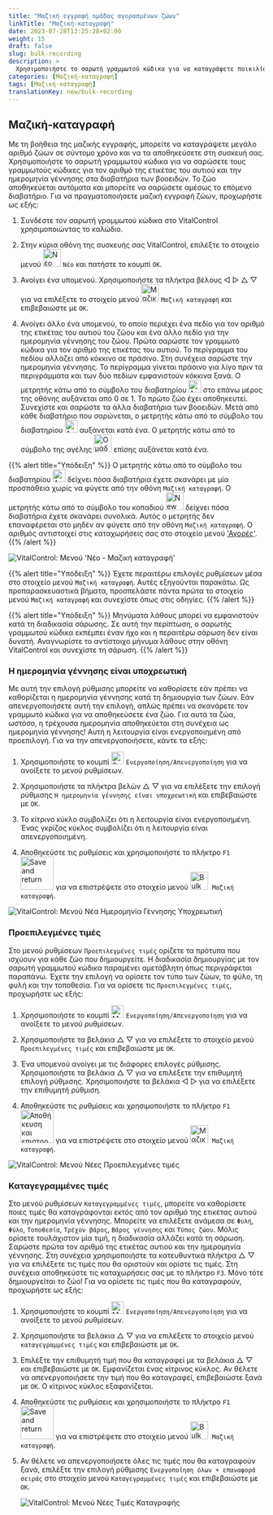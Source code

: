 ```yaml
---
title: "Μαζική εγγραφή ομάδας αγορασμένων ζώων"
linkTitle: "Μαζική-καταγραφή"
date: 2023-07-28T13:25:28+02:00
weight: 15
draft: false
slug: bulk-recording
description: >
  Χρησιμοποιήστε το σαρωτή γραμμωτού κώδικα για να καταγράψετε ποικιλία ζώων.
categories: [Μαζική-καταγραφή]
tags: [Μαζική-καταγραφή]
translationKey: new/bulk-recording
---
```

## Μαζική-καταγραφή

Με τη βοήθεια της μαζικής εγγραφής, μπορείτε να καταγράψετε μεγάλο αριθμό ζώων σε σύντομο χρόνο και να τα αποθηκεύσετε στη συσκευή σας. Χρησιμοποιήστε το σαρωτή γραμμωτού κώδικα για να σαρώσετε τους γραμμωτούς κώδικες για τον αριθμό της ετικέτας του αυτιού και την ημερομηνία γέννησης στα διαβατήρια των βοοειδών. Το ζώο αποθηκεύεται αυτόματα και μπορείτε να σαρώσετε αμέσως το επόμενο διαβατήριο. Για να πραγματοποιήσετε μαζική εγγραφή ζώων, προχωρήστε ως εξής:

1. Συνδέστε τον σαρωτή γραμμωτού κώδικα στο VitalControl χρησιμοποιώντας το καλώδιο.

2. Στην κύρια οθόνη της συσκευής σας VitalControl, επιλέξτε το στοιχείο μενού <img src="/icons/main/new-animal.svg" width="35" align="bottom" alt="Νέο ζώο" /> `Νέο` και πατήστε το κουμπί `OK`.

3. Ανοίγει ένα υπομενού. Χρησιμοποιήστε τα πλήκτρα βέλους ◁ ▷ △ ▽ για να επιλέξετε το στοιχείο μενού <img src="/icons/main/barcode-scan.svg" width="35" align="bottom" alt="Μαζική καταγραφή" /> `Μαζική καταγραφή` και επιβεβαιώστε με `OK`.

4. Ανοίγει άλλο ένα υπομενού, το οποίο περιέχει ένα πεδίο για τον αριθμό της ετικέτας του αυτιού του ζώου και ένα άλλο πεδίο για την ημερομηνία γέννησης του ζώου. Πρώτα σαρώστε τον γραμμωτό κώδικα για τον αριθμό της ετικέτας του αυτιού. Το περίγραμμα του πεδίου αλλάζει από κόκκινο σε πράσινο. Στη συνέχεια σαρώστε την ημερομηνία γέννησης. Το περίγραμμα γίνεται πράσινο για λίγο πριν τα περιγράμματα και των δύο πεδίων εμφανιστούν κόκκινα ξανά. Ο μετρητής κάτω από το σύμβολο του διαβατηρίου <img src="/icons/header/animal-passports.svg" width="25" align="bottom" alt="Διαβατήρια ζώων" title="Διαβατήρια ζώων" /> στο επάνω μέρος της οθόνης αυξάνεται από 0 σε 1. Το πρώτο ζώο έχει αποθηκευτεί. Συνεχίστε και σαρώστε τα άλλα διαβατήρια των βοοειδών. Μετά από κάθε διαβατήριο που σαρώνεται, ο μετρητής κάτω από το σύμβολο του διαβατηρίου <img src="/icons/header/animal-passports.svg" width="25" align="bottom" alt="Διαβατήρια ζώων" title="Διαβατήρια ζώων" /> αυξάνεται κατά ένα. Ο μετρητής κάτω από το σύμβολο της αγέλης <img src="/icons/header/group.svg" width="35" align="bottom" alt="Ομάδα ζώων"  title="Ομάδα ζώων" /> επίσης αυξάνεται κατά ένα.

{{% alert title="Υπόδειξη" %}}
Ο μετρητής κάτω από το σύμβολο του διαβατηρίου <img src="/icons/header/animal-passports.svg" width="25" align="bottom" alt="Animal passports" title="Animal passports" /> δείχνει πόσα διαβατήρια έχετε σκανάρει με μία προσπάθεια χωρίς να φύγετε από την οθόνη `Μαζική καταγραφή`. Ο μετρητής κάτω από το σύμβολο του κοπαδιού <img src="/icons/header/group.svg" width="35" align="bottom" alt="New animal" /> δείχνει πόσα διαβατήρια έχετε σκανάρει συνολικά. Αυτός ο μετρητής δεν επαναφέρεται στο μηδέν αν φύγετε από την οθόνη `Μαζική καταγραφή`. Ο αριθμός αντιστοιχεί στις καταχωρήσεις σας στο στοιχείο μενού ['Αγορές'](../new-on-farm/purchased-animals/).
{{% /alert %}}

   ![VitalControl: Μενού 'Νέο - Μαζική καταγραφή'](../images/bulk-recording.png "Μαζική καταγραφή")

{{% alert title="Υπόδειξη" %}}
Έχετε περαιτέρω επιλογές ρυθμίσεων μέσα στο στοιχείο μενού `Μαζική καταγραφή`. Αυτές εξηγούνται παρακάτω. Ως προπαρασκευαστικά βήματα, προσπελάστε πάντα πρώτα το στοιχείο μενού `Μαζική καταγραφή` και συνεχίστε όπως στις οδηγίες.
{{% /alert %}}

{{% alert title="Υπόδειξη" %}}
Μηνύματα λάθους μπορεί να εμφανιστούν κατά τη διαδικασία σάρωσης. Σε αυτή την περίπτωση, ο σαρωτής γραμμωτού κώδικα εκπέμπει έναν ήχο και η περαιτέρω σάρωση δεν είναι δυνατή. Αναγνωρίστε το αντίστοιχο μήνυμα λάθους στην οθόνη VitalControl και συνεχίστε τη σάρωση.
{{% /alert %}}

### Η ημερομηνία γέννησης είναι υποχρεωτική

Με αυτή την επιλογή ρύθμισης μπορείτε να καθορίσετε εάν πρέπει να καθορίζεται η ημερομηνία γέννησης κατά τη δημιουργία των ζώων. Εάν απενεργοποιήσετε αυτή την επιλογή, απλώς πρέπει να σκανάρετε τον γραμμωτό κώδικα για να αποθηκεύσετε ένα ζώο. Για αυτά τα ζώα, ωστόσο, η τρέχουσα ημερομηνία αποθηκεύεται στη συνέχεια ως ημερομηνία γέννησης! Αυτή η λειτουργία είναι ενεργοποιημένη από προεπιλογή. Για να την απενεργοποιήσετε, κάντε τα εξής:

1. Χρησιμοποιήστε το κουμπί <img src="/icons/gear.svg" width="25" align="bottom" alt="Settings menu" /> `Ενεργοποίηση/Απενεργοποίηση` για να ανοίξετε το μενού ρυθμίσεων.

2. Χρησιμοποιήστε τα πλήκτρα βελών △ ▽ για να επιλέξετε την επιλογή ρύθμισης `Η ημερομηνία γέννησης είναι υποχρεωτική` και επιβεβαιώστε με `OK`.

3. Το κίτρινο κύκλο συμβολίζει ότι η λειτουργία είναι ενεργοποιημένη. Ένας γκρίζος κύκλος συμβολίζει ότι η λειτουργία είναι απενεργοποιημένη.

4. Αποθηκεύστε τις ρυθμίσεις και χρησιμοποιήστε το πλήκτρο `F1` &nbsp;<img src="/icons/footer/save_exit.svg" width="65" align="bottom" alt="Save and return" /> για να επιστρέψετε στο στοιχείο μενού <img src="/icons/main/barcode-scan.svg" width="35" align="bottom" alt="Bulk recording" />&nbsp; `Μαζική καταγραφή`.

![VitalControl: Μενού Νέα Ημερομηνία Γέννησης Υποχρεωτική](../images/birthdate.png "Ημερομηνία Γέννησης Υποχρεωτική")

### Προεπιλεγμένες τιμές

Στο μενού ρυθμίσεων `Προεπιλεγμένες τιμές` ορίζετε τα πρότυπα που ισχύουν για κάθε ζώο που δημιουργείτε. Η διαδικασία δημιουργίας με τον σαρωτή γραμμωτού κώδικα παραμένει αμετάβλητη όπως περιγράφεται παραπάνω. Έχετε την επιλογή να ορίσετε τον τύπο των ζώων, το φύλο, τη φυλή και την τοποθεσία. Για να ορίσετε τις `Προεπιλεγμένες τιμές`, προχωρήστε ως εξής:

1. Χρησιμοποιήστε το κουμπί <img src="/icons/gear.svg" width="25" align="bottom" alt="Μενού ρυθμίσεων" /> `Ενεργοποίηση/Απενεργοποίηση` για να ανοίξετε το μενού ρυθμίσεων.

2. Χρησιμοποιήστε τα βελάκια △ ▽ για να επιλέξετε το στοιχείο μενού `Προεπιλεγμένες τιμές` και επιβεβαιώστε με `OK`.

3. Ένα υπομενού ανοίγει με τις διάφορες επιλογές ρύθμισης. Χρησιμοποιήστε τα βελάκια △ ▽ για να επιλέξετε την επιθυμητή επιλογή ρύθμισης. Χρησιμοποιήστε τα βελάκια ◁ ▷ για να επιλέξετε την επιθυμητή ρύθμιση.

4. Αποθηκεύστε τις ρυθμίσεις και χρησιμοποιήστε το πλήκτρο `F1`&nbsp;<img src="/icons/footer/save_exit.svg" width="65" align="bottom" alt="Αποθήκευση και επιστροφή" /> για να επιστρέψετε στο στοιχείο μενού <img src="/icons/main/barcode-scan.svg" width="35" align="bottom" alt="Μαζική καταγραφή" />&nbsp; `Μαζική καταγραφή`.

![VitalControl: Μενού Νέες Προεπιλεγμένες τιμές](../images/defaultvalues.png "Προεπιλεγμένες τιμές")

### Καταγεγραμμένες τιμές

Στο μενού ρυθμίσεων `Καταγεγραμμένες τιμές`, μπορείτε να καθορίσετε ποιες τιμές θα καταγράφονται εκτός από τον αριθμό της ετικέτας αυτιού και την ημερομηνία γέννησης. Μπορείτε να επιλέξετε ανάμεσα σε `Φυλή`, `Φύλο`, `Τοποθεσία`, `Τρέχον βάρος`, `Βάρος γέννησης` και `Τύπος ζώου`. Μόλις ορίσετε τουλάχιστον μία τιμή, η διαδικασία αλλάζει κατά τη σάρωση. Σαρώστε πρώτα τον αριθμό της ετικέτας αυτιού και την ημερομηνία γέννησης. Στη συνέχεια χρησιμοποιήστε τα κατευθυντικά πλήκτρα △ ▽ για να επιλέξετε τις τιμές που θα οριστούν και ορίστε τις τιμές. Στη συνέχεια αποθηκεύστε τις καταχωρήσεις σας με το πλήκτρο `F3`. Μόνο τότε δημιουργείται το ζώο! Για να ορίσετε τις τιμές που θα καταγραφούν, προχωρήστε ως εξής:

1. Χρησιμοποιήστε το κουμπί <img src="/icons/gear.svg" width="25" align="bottom" alt="Μενού ρυθμίσεων" /> `Ενεργοποίηση/Απενεργοποίηση` για να ανοίξετε το μενού ρυθμίσεων.

2. Χρησιμοποιήστε τα βελάκια △ ▽ για να επιλέξετε το στοιχείο μενού `καταγεγραμμένες τιμές` και επιβεβαιώστε με `OK`.

3. Επιλέξτε την επιθυμητή τιμή που θα καταγραφεί με τα βελάκια △ ▽ και επιβεβαιώστε με `OK`. Εμφανίζεται ένας κίτρινος κύκλος. Αν θέλετε να απενεργοποιήσετε την τιμή που θα καταγραφεί, επιβεβαιώστε ξανά με `OK`. Ο κίτρινος κύκλος εξαφανίζεται.

4. Αποθηκεύστε τις ρυθμίσεις και χρησιμοποιήστε το πλήκτρο `F1` &nbsp;<img src="/icons/footer/save_exit.svg" width="65" align="bottom" alt="Save and return" /> για να επιστρέψετε στο στοιχείο μενού <img src="/icons/main/barcode-scan.svg" width="35" align="bottom" alt="Bulk recording" />&nbsp; `Μαζική καταγραφή`.

5. Αν θέλετε να απενεργοποιήσετε όλες τις τιμές που θα καταγραφούν ξανά, επιλέξτε την επιλογή ρύθμισης `Ενεργοποίηση όλων + επαναφορά σειράς` στο στοιχείο μενού `Καταγεγραμμένες τιμές` και επιβεβαιώστε με `OK`.

   ![VitalControl: Μενού Νέες Τιμές Καταγραφής](../images/recordvalues.png "Καταγραφή τιμών")
